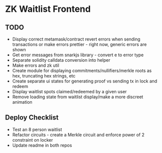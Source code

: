 # ZK Waitlist Frontend

## TODO
- Display correct metamask/contract revert errors when sending transactions or make errors prettier - right now, generic errors are shown
- Get error messages from snarkjs library - convert e to error type
- Separate solidity calldata conversion into helper
- Make errors and zk util
- Create module for displaying commitments/nullifiers/merkle roots as hex, truncating hex strings, etc
- Create separate ui states for generating proof vs sending tx in lock and redeem
- Display waitlist spots claimed/redeemed by a given user
- Remove loading state from waitlist display/make a more discreet animation

## Deploy Checklist
- Test an 8 person waitlist
- Refactor circuits - create a Merkle circuit and enforce power of 2 constraint on locker
- Update readme in both repos